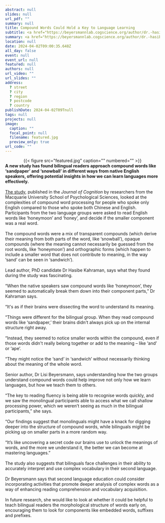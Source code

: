 ```yaml
---
abstract: null
slides: null
url_pdf: ""
summary: null
title: Compound Words Could Hold a Key to Language Learning
subtitle: <a href="https://beyersmannlab.cogscience.org/author/dr.-hasibe-kahraman/" target="_blank">Dr. Hasibe Kahraman</a> and <a href="https://beyersmannlab.cogscience.org/author/dr.-elisabeth-lisi-beyersmann/" target="_blank">Dr. Lisi Beyersmann's</a> compound word research was featured on Macquarie University's News Hub (2 April 2024).
summary: <a href="https://beyersmannlab.cogscience.org/author/dr.-hasibe-kahraman/" target="_blank">Dr. Hasibe Kahraman</a> and <a href="https://beyersmannlab.cogscience.org/author/dr.-elisabeth-lisi-beyersmann/" target="_blank">Dr. Lisi Beyersmann's</a> compound word research was featured on Macquarie University's News Hub (2 April 2024).
location: null
date: 2024-04-02T09:00:35.648Z
all_day: false
event: null
event_url: null
featured: null
authors: null
url_video: ""
url_slides: ""
address:
  ? street
  ? city
  ? region
  ? postcode
  ? country
publishDate: 2024-04-02T09Tnull
tags: null
projects: null
image:
  caption: ""
  focal_point: null
  filename: featured.jpg
  preview_only: true
url_code: ""
---
```


<center>{{< figure src="featured.jpg" caption="" numbered="" >}}</center>
<strong>A new study has found bilingual readers approach compound words like ‘sandpaper’ and ‘snowball’ in different ways from native English speakers, offering potential insights in how we can learn languages more effectively.</strong>
<br/>
<br/>
<a href="https://journalofcognition.org/articles/10.5334/joc.350" target="_blank">The study</a>, published in the <em>Journal of Cognition</em> by researchers from the Macquarie University School of Psychological Sciences, looked at the complexities of compound word processing for people who spoke only English compared to those who spoke both Chinese and English. Participants from the two language groups were asked to read English words like ‘honeymoon’ and ‘honey’, and decide if the smaller component was a real word.
<br/>
<br/>
The compound words were a mix of transparent compounds (which derive their meaning from both parts of the word, like ‘snowball’), opaque compounds (where the meaning cannot necessarily be guessed from the root words, like ‘honeymoon’) and orthographic forms (which happen to include a smaller word that does not contribute to meaning, in the way ‘sand’ can be seen in ‘sandwich’).
<br/>
<br/>
Lead author, PhD candidate Dr Hasibe Kahraman, says what they found during the study was fascinating.
<br/>
<br/>
“When the native speakers saw compound words like ‘honeymoon’, they seemed to automatically break them down into their component parts,” Dr Kahraman says.
<br/>
<br/>
“It's as if their brains were dissecting the word to understand its meaning.
<br/>
<br/>
“Things were different for the bilingual group. When they read compound words like ‘sandpaper,’ their brains didn't always pick up on the internal structure right away.
<br/>
<br/>
“Instead, they seemed to notice smaller words within the compound, even if those words didn't really belong together or add to the meaning – like ‘and’ or ‘ape’.
<br/>
<br/>
“They might notice the ‘sand’ in ‘sandwich’ without necessarily thinking about the meaning of the whole word.
<br/>
<br/>
Senior author, Dr Lisi Beyersmann, says understanding how the two groups understand compound words could help improve not only how we learn languages, but how we teach them to others.
<br/>
<br/>
“The key to reading fluency is being able to recognise words quickly, and we saw the monolingual participants able to access what we call shallow processing power, which we weren’t seeing as much in the bilingual participants,” she says.
<br/>
<br/>
“Our findings suggest that monolinguals might have a knack for digging deeper into the structure of compound words, while bilinguals might be picking up on smaller parts in a more random way.
<br/>
<br/>
“It’s like uncovering a secret code our brains use to unlock the meanings of words, and the more we understand it, the better we can become at mastering languages.”
<br/>
<br/>
The study also suggests that bilinguals face challenges in their ability to accurately interpret and use complex vocabulary in their second language.
<br/>
<br/>
Dr Beyersmann says that second language education could consider incorporating activities that promote deeper analysis of complex words as a way of enhancing reading comprehension and vocabulary acquisition.
<br/>
<br/>
In future research, she would like to look at whether it could be helpful to teach bilingual readers the morphological structure of words early on, encouraging them to look for components like embedded words, suffixes and prefixes.
<br/>
<br/>
